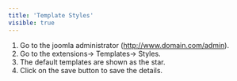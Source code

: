 ```yaml
---
title: 'Template Styles'
visible: true
---
```


1. Go to the joomla administrator (http://www.domain.com/admin).
2. Go to the extensions-> Templates-> Styles.
3. The default templates are shown as the star.
4. Click on the save button to save the details.